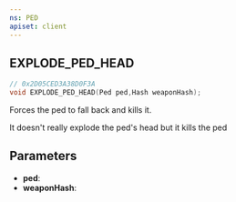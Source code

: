 ```yaml
---
ns: PED
apiset: client
---
```

## EXPLODE_PED_HEAD

```c
// 0x2D05CED3A38D0F3A
void EXPLODE_PED_HEAD(Ped ped,Hash weaponHash);
```

Forces the ped to fall back and kills it.

It doesn't really explode the ped's head but it kills the ped

## Parameters
* **ped**:
* **weaponHash**: